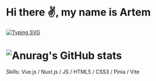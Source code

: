 # Hi there ✌️, my name is Artem 

[![Typing SVG](https://readme-typing-svg.herokuapp.com?font=Fira+Code&pause=1000&center=false&width=500&lines=I+am+Frontend+developer+Vue.js+ecosystem)](https://git.io/typing-svg)

# ![Anurag's GitHub stats](https://github-readme-stats.vercel.app/api?username=erizo47&hide=stars,issues,contribs&theme=radical)

Skills: Vue.js / Nuxt.js / JS / HTML5 / CSS3 / Pinia / Vite
